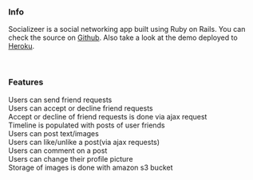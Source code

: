 <h3>Info</h3>
<p>
 Socializeer is a social networking app built using Ruby on Rails.  You can check the source on <a href="https://github.com/AgonIdrizi/socialize">Github</a>. Also take a look at the demo deployed to <a href="http://socializeer.herokuapp.com/">Heroku</a>.</p>
 <br>
 <h3>Features</h3>
 <p>
   Users can send friend requests</br>
   Users can accept or decline friend requests</br>
   Accept or decline of friend requests is done via ajax request</br>
   Timeline is populated with posts of user friends </br>
   Users can post text/images</br>
   Users can like/unlike a post(via ajax requests)</br>
   Users can comment on a post</br>
   Users can change their profile picture</br>
   Storage of images is done with amazon s3 bucket</br>
 </p>